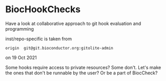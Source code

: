 # BiocHookChecks
Have a look at collaborative approach to git hook evaluation and programming

inst/repo-specific is taken from

```
origin	git@git.bioconductor.org:gitolite-admin
```

on 19 Oct 2021

Some hooks require access to private resources?  Some don't.  Let's make the
ones that don't be runnable by the user?  Or be a part of BiocCheck?
